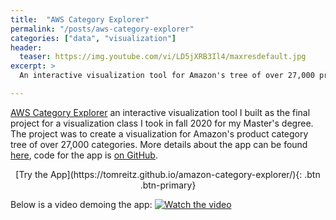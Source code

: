 ```yaml
---
title:  "AWS Category Explorer"
permalink: "/posts/aws-category-explorer"
categories: ["data", "visualization"]
header:
  teaser: https://img.youtube.com/vi/LD5jXRB3Il4/maxresdefault.jpg
excerpt: >
  An interactive visualization tool for Amazon's tree of over 27,000 product categories.

---
```


[AWS Category Explorer](https://tomreitz.github.io/amazon-category-explorer/) an interactive visualization tool I built as the final project for a visualization class I took in fall 2020 for my Master's degree. The project was to create a visualization for Amazon's product category tree of over 27,000 categories. More details about the app can be found [here](https://tomreitz.github.io/amazon-category-explorer/about.html), code for the app is [on GitHub](https://github.com/tomreitz/amazon-category-explorer).

<center>
[Try the App](https://tomreitz.github.io/amazon-category-explorer/){: .btn .btn-primary}
</center>

Below is a video demoing the app:
[![Watch the video](https://img.youtube.com/vi/LD5jXRB3Il4/maxresdefault.jpg)](https://youtu.be/LD5jXRB3Il4)
